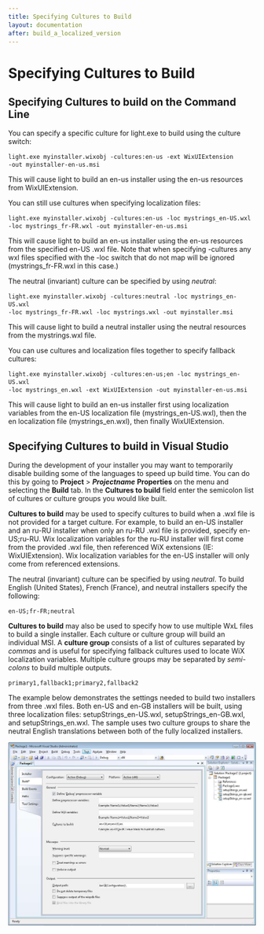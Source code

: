 ```yaml
---
title: Specifying Cultures to Build
layout: documentation
after: build_a_localized_version
---
```

# Specifying Cultures to Build
## Specifying Cultures to build on the Command Line
You can specify a specific culture for light.exe to build using the culture switch:

    light.exe myinstaller.wixobj -cultures:en-us -ext WixUIExtension 
    -out myinstaller-en-us.msi

This will cause light to build an en-us installer using the en-us resources from
WixUIExtension.

You can still use cultures when specifying localization files:

    light.exe myinstaller.wixobj -cultures:en-us -loc mystrings_en-US.wxl 
    -loc mystrings_fr-FR.wxl -out myinstaller-en-us.msi

This will cause light to build an en-us installer using the en-us resources from
the specified en-US .wxl file. Note that when specifying -cultures any wxl files
specified with the -loc switch that do not map will be ignored (mystrings\_fr-FR.wxl
in this case.)

The neutral (invariant) culture can be specified by using *neutral*:

    light.exe myinstaller.wixobj -cultures:neutral -loc mystrings_en-US.wxl 
    -loc mystrings_fr-FR.wxl -loc mystrings.wxl -out myinstaller.msi

This will cause light to build a neutral installer using the neutral resources from
the mystrings.wxl file. 

You can use cultures and localization files together to specify fallback cultures:

    light.exe myinstaller.wixobj -cultures:en-us;en -loc mystrings_en-US.wxl 
    -loc mystrings_en.wxl -ext WixUIExtension -out myinstaller-en-us.msi

This will cause light to build an en-us installer first using localization variables
from the en-US localization file (mystrings\_en-US.wxl), then the en localization
file (mystrings\_en.wxl), then finally WixUIExtension.

## Specifying Cultures to build in Visual Studio
During the development of your installer you may want to temporarily disable building
some of the languages to speed up build time. You can do this by going to
**Project** > <em><strong>Projectname</strong></em> **Properties** on the menu
and selecting the <strong>Build</strong> tab. In the **Cultures to build**
field enter the semicolon list of cultures or culture groups you would like built.

**Cultures to build** may be used to specify cultures to build when
a .wxl file is not provided for a target culture. For example, to build an en-US
installer and an ru-RU installer when only an ru-RU .wxl file is provided, specify
en-US;ru-RU. Wix localization variables for the ru-RU installer will first come
from the provided .wxl file, then referenced WiX extensions (IE: WixUIExtension).
Wix localization variables for the en-US installer will only come from referenced
extensions.

The neutral (invariant) culture can be specified by using *neutral*. 
To build English (United States), French (France), and neutral installers specify 
the following:

    en-US;fr-FR;neutral

**Cultures to build** may also be used to specify how to use multiple
WxL files to build a single installer. Each culture or culture group will build
an individual MSI. A **culture group** consists of a list of cultures
separated by *commas* and is useful for specifying fallback cultures used to locate
WiX localization variables.  Multiple culture groups may be separated by *semi-colons*
to build multiple outputs.

    primary1,fallback1;primary2,fallback2

The example below demonstrates the settings needed to build two installers from
three .wxl files. Both en-US and en-GB installers will be built, using three localization
files: setupStrings\_en-US.wxl, setupStrings\_en-GB.wxl, and setupStrings\_en.wxl.
The sample uses two culture groups to share the neutral English translations between
both of the fully localized installers.

![](../../content/build_a_localized_version_votive_culture_fallback.jpg)
